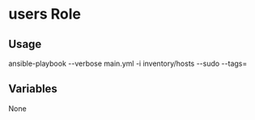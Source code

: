 # users Role

## Usage

ansible-playbook --verbose main.yml -i inventory/hosts --sudo --tags=

## Variables

None
